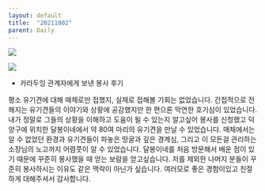 ```yaml
---
layout: default
title:  "20211002"
parent: Daily
---
```



![](https://s-seo.github.io/assets/images/post_20211002_1.PNG) 

![](https://s-seo.github.io/assets/images/post_20211002_2.PNG) 



- 카라두잉 관계자에게 보낸 봉사 후기

평소 유기견에 대해 매체로만 접했지, 실제로 접해볼 기회는 없었습니다. 간접적으로 전해지는 유기견들의 이야기와 상황에 공감했지만 한 편으론 막연한 호기심이 있었습니다. 내가 정말로 그들의 상황을 이해하고 도움이 될 수 있는지 알고싶어 봉사를 신청했고 덕양구에 위치한 달봉이네에서 약 80여 마리의 유기견을 만날 수 있었습니다. 매체에서는 알 수 없었던 환경과 유기견들이 파놓은 땅굴과 깊은 경계심, 그리고 이 모든걸 관리하는 소장님의 노고까지 어렴풋이 알 수 있었습니다. 달봉이네를 처음 방문해서 배운 점이 있기 때문에 꾸준히 봉사했을 때 얻는 보람을 얻고싶습니다. 저를 제외한 나머지 분들이 꾸준히 봉사하시는 이유도 같은 맥락이 아닌가 싶습니다. 여러모로 좋은 경험이있고 친절하게 대해주셔서 감사합니다.


